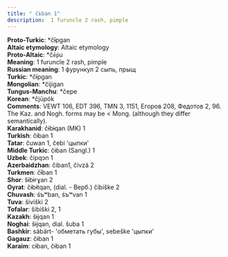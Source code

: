 ```yaml
---
title: " čɨban 1"
description:  1 furuncle 2 rash, pimple
---
```


<strong>Proto-Turkic</strong>:  *čɨ̄pgan<br>
<strong>Altaic etymology</strong>:  Altaic etymology<br>
<strong> Proto-Altaic</strong>:  *č`ḗp`u<br>
<strong>Meaning</strong>:  1 furuncle 2 rash, pimple<br>
<strong>Russian meaning</strong>:  1 фурункул 2 сыпь, прыщ<br>
<strong>Turkic</strong>:  *čɨ̄pgan<br>
<strong>Mongolian</strong>:  *čijigan<br>
<strong>Tungus-Manchu</strong>:  *čepe<br>
<strong>Korean</strong>:  *čjūpók<br>
<strong>Comments</strong>:  VEWT 106, EDT 396, TMN 3, 1151, Егоров 208, Федотов 2, 96. The Kaz. and Nogh. forms may be < Mong. (although they differ semantically).<br>
<strong>Karakhanid</strong>:  čɨbɨqan (MK) 1<br>
<strong>Turkish</strong>:  čɨban 1<br>
<strong>Tatar</strong>:  čuwan 1, čebi 'цыпки'<br>
<strong>Middle Turkic</strong>:  čɨban (Sangl.) 1<br>
<strong>Uzbek</strong>:  čipqɔn 1<br>
<strong>Azerbaidzhan</strong>:  čiban1, čivzä 2<br>
<strong>Turkmen</strong>:  čɨ̄ban 1<br>
<strong>Shor</strong>:  šɨbɨrɣan 2<br>
<strong>Oyrat</strong>:  čɨbɨtqan, (dial. - Верб.) čibiške 2<br>
<strong>Chuvash</strong>:  śъʷban, śъʷvan 1<br>
<strong>Tuva</strong>:  šiviški 2<br>
<strong>Tofalar</strong>:  šibiški 2, 1<br>
<strong>Kazakh</strong>:  šɨjqan 1<br>
<strong>Noghai</strong>:  šɨjqan, dial. šuba 1<br>
<strong>Bashkir</strong>:  säbärt- 'обметать губы', sebeške 'цыпки'<br>
<strong>Gagauz</strong>:  čɨban 1<br>
<strong>Karaim</strong>:  cɨban, čɨban 1<br>


